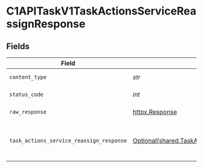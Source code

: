 # C1APITaskV1TaskActionsServiceReassignResponse


## Fields

| Field                                                                                                                         | Type                                                                                                                          | Required                                                                                                                      | Description                                                                                                                   |
| ----------------------------------------------------------------------------------------------------------------------------- | ----------------------------------------------------------------------------------------------------------------------------- | ----------------------------------------------------------------------------------------------------------------------------- | ----------------------------------------------------------------------------------------------------------------------------- |
| `content_type`                                                                                                                | *str*                                                                                                                         | :heavy_check_mark:                                                                                                            | HTTP response content type for this operation                                                                                 |
| `status_code`                                                                                                                 | *int*                                                                                                                         | :heavy_check_mark:                                                                                                            | HTTP response status code for this operation                                                                                  |
| `raw_response`                                                                                                                | [httpx.Response](https://www.python-httpx.org/api/#response)                                                                  | :heavy_check_mark:                                                                                                            | Raw HTTP response; suitable for custom response parsing                                                                       |
| `task_actions_service_reassign_response`                                                                                      | [Optional[shared.TaskActionsServiceReassignResponse]](../../models/shared/taskactionsservicereassignresponse.md)              | :heavy_minus_sign:                                                                                                            | The TaskActionsServiceReassignResponse returns a task view with paths indicating the location of expanded items in the array. |
